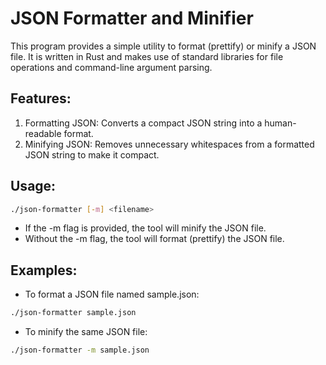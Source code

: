 # JSON Formatter and Minifier
This program provides a simple utility to format (prettify) or minify a JSON file. It is written in Rust and makes use of standard libraries for file operations and command-line argument parsing.

## Features:
1. Formatting JSON: Converts a compact JSON string into a human-readable format.
2. Minifying JSON: Removes unnecessary whitespaces from a formatted JSON string to make it compact.

## Usage:

```sh
./json-formatter [-m] <filename>
```

- If the -m flag is provided, the tool will minify the JSON file.
- Without the -m flag, the tool will format (prettify) the JSON file.

## Examples:
- To format a JSON file named sample.json:


```sh
./json-formatter sample.json
```

- To minify the same JSON file:

```sh
./json-formatter -m sample.json
```

